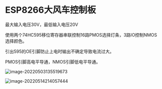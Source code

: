 # ESP8266大风车控制板

最大输入电压30V，最低输入电压20V

使用两个74HC595移位寄存器串联控制16路PMOS选择灯条，3路IO控制NMOS选择颜色。

引出595的OE引脚防止上电时输出不确定导致电流过大。

PMOS引脚高电平导通，NMOS引脚低电平导通。

![image-20220503135519673](README.assets/image-20220503135519673-16515573220371.png)

![image-20220514214057444](README.assets/image-20220514214057444.png)
